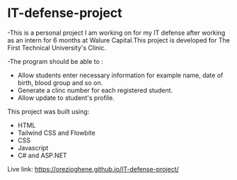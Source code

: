 # IT-defense-project

-This is a personal project I am working on for my IT defense after working as an intern for 6 months at Walure Capital.This project is developed for The First Technical University's Clinic.


-The program should be able to :

* Allow students enter necessary information for example name, date of birth, blood group and so on.
* Generate a clinc number for each registered student.
* Allow update to student's profile.



This project was built using:
+ HTML
+ Tailwind CSS and Flowbite
+ CSS
+ Javascript
+ C# and ASP.NET

Live link: https://orezioghene.github.io/IT-defense-project/


